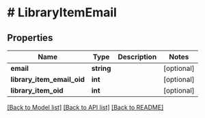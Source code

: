 # # LibraryItemEmail

## Properties

Name | Type | Description | Notes
------------ | ------------- | ------------- | -------------
**email** | **string** |  | [optional]
**library_item_email_oid** | **int** |  | [optional]
**library_item_oid** | **int** |  | [optional]

[[Back to Model list]](../../README.md#models) [[Back to API list]](../../README.md#endpoints) [[Back to README]](../../README.md)
